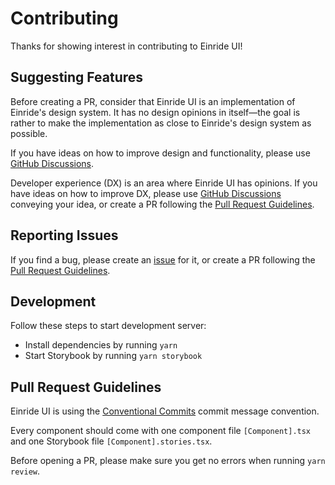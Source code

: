 # Contributing

Thanks for showing interest in contributing to Einride UI!

## Suggesting Features

Before creating a PR, consider that Einride UI is an implementation of Einride's design system. It
has no design opinions in itself—the goal is rather to make the implementation as close to Einride's
design system as possible.

If you have ideas on how to improve design and functionality, please use
[GitHub Discussions](https://github.com/einride/ui/discussions/categories/ideas).

Developer experience (DX) is an area where Einride UI has opinions. If you have ideas on how to
improve DX, please use
[GitHub Discussions](https://github.com/einride/ui/discussions/categories/ideas) conveying your
idea, or create a PR following the [Pull Request Guidelines](#pull-request-guidelines).

## Reporting Issues

If you find a bug, please create an [issue](https://github.com/einride/ui/issues) for it, or create
a PR following the [Pull Request Guidelines](#pull-request-guidelines).

## Development

Follow these steps to start development server:

- Install dependencies by running `yarn`
- Start Storybook by running `yarn storybook`

## Pull Request Guidelines

Einride UI is using the [Conventional Commits](https://www.conventionalcommits.org/) commit message
convention.

Every component should come with one component file `[Component].tsx` and one Storybook file
`[Component].stories.tsx`.

Before opening a PR, please make sure you get no errors when running `yarn review`.
